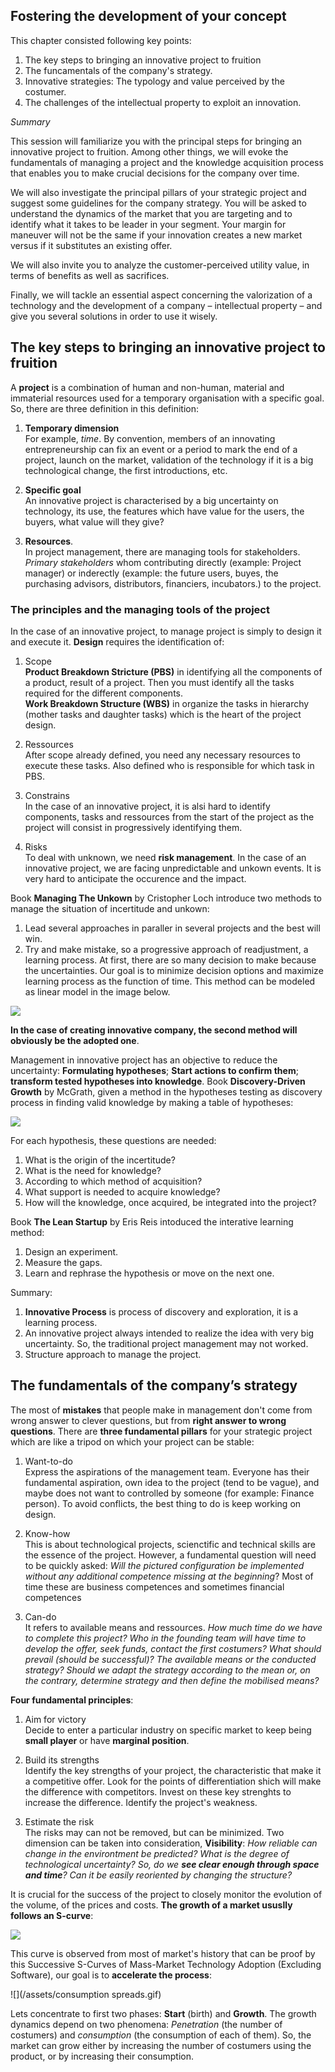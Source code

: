 ## **Fostering the development of your concept**

This chapter consisted following key points:

1. The key steps to bringing an innovative project to fruition
2. The funcamentals of the company's strategy.
3. Innovative strategies: The typology and value perceived by the costumer.
4. The challenges of the intellectual property to exploit an innovation.

_Summary_

This session will familiarize you with the principal steps for bringing an innovative project to fruition. Among other things, we will evoke the fundamentals of managing a project and the knowledge acquisition process that enables you to make crucial decisions for the company over time.

We will also investigate the principal pillars of your strategic project and suggest some guidelines for the company strategy. You will be asked to understand the dynamics of the market that you are targeting and to identify what it takes to be leader in your segment. Your margin for maneuver will not be the same if your innovation creates a new market versus if it substitutes an existing offer.

We will also invite you to analyze the customer-perceived utility value, in terms of benefits as well as sacrifices.

Finally, we will tackle an essential aspect concerning the valorization of a technology and the development of a company – intellectual property – and give you several solutions in order to use it wisely.

## The key steps to bringing an innovative project to fruition

A **project** is a combination of human and non-human, material and immaterial resources used for a temporary organisation with a specific goal. So, there are three definition in this definition:

1. **Temporary dimension**  
   For example, _time_. By convention, members of an innovating entrepreneurship can fix an event or a period to mark the end of a project, launch on the market, validation of the technology if it is a big technological change, the first introductions, etc.

2. **Specific goal**  
   An innovative project is characterised by a big uncertainty on technology, its use, the features which have value for the users, the buyers, what value will they give?

3. **Resources**.  
   In project management, there are managing tools for stakeholders. _Primary stakeholders_ whom contributing directly \(example: Project manager\) or inderectly \(example: the future users, buyes, the purchasing advisors, distributors, financiers, incubators.\) to the project.

### The principles and the managing tools of the project

In the case of an innovative project, to manage project is simply to design it and execute it. **Design** requires the identification of:

1. Scope  
   **Product Breakdown Stricture \(PBS\)** in identifying all the components of a product, result of a project. Then you must identify all the tasks required for the different components.  
   **Work Breakdown Structure \(WBS\)** in organize the tasks in hierarchy \(mother tasks and daughter tasks\) which is the heart of the project design.

2. Ressources  
   After scope already defined, you need any necessary resources to execute these tasks. Also defined who is responsible for which task in PBS.

3. Constrains  
   In the case of an innovative project, it is alsi hard to identify components, tasks and ressources from the start of the project as the project will consist in progressively identifying them.

4. Risks  
   To deal with unknown, we need **risk management**. In the case of an innovative project, we are facing unpredictable and unkown events. It is very hard to anticipate the occurence and the impact.

Book **Managing The Unkown** by Cristopher Loch introduce two methods to manage the situation of incertitude and unkown:

1. Lead several approaches in paraller in several projects and the best will win.
2. Try and make mistake, so a progressive approach of readjustment, a learning process. At first, there are so many decision to make because the uncertainties. Our goal is to minimize decision options and maximize learning process as the function of time. This method can be modeled as linear model in the image below.

![](/assets/learning-curve.png)

**In the case of creating innovative company, the second method will obviously be the adopted one**.

Management in innovative project has an objective to reduce the uncertainty: **Formulating hypotheses**; **Start actions to confirm them**; **transform tested hypotheses into knowledge**. Book **Discovery-Driven Growth** by McGrath, given a method in the hypotheses testing as discovery process in finding valid knowledge by making a table of hypotheses:

![](/assets/hypothesis-testing.png)

For each hypothesis, these questions are needed:

1. What is the origin of the incertitude?
2. What is the need for knowledge?
3. According to which method of acquisition?
4. What support is needed to acquire knowledge?
5. How will the knowledge, once acquired, be integrated into the project?

Book **The Lean Startup** by Eris Reis intoduced the interative learning method:

1. Design an experiment.
2. Measure the gaps.
3. Learn and rephrase the hypothesis or move on the next one.

Summary:

1. **Innovative Process** is process of discovery and exploration, it is a learning process.
2. An innovative project always intended to realize the idea with very big uncertainty. So, the traditional project management may not worked.
3. Structure approach to manage the project.

## The fundamentals of the company’s strategy

The most of **mistakes** that people make in management don't come from wrong answer to clever questions, but from **right answer to wrong questions**. There are **three fundamental pillars** for your strategic project which are like a tripod on which your project can be stable:

1. Want-to-do  
   Express the aspirations of the management team. Everyone has their fundamental aspiration, own idea to the project \(tend to be vague\), and maybe does not want to controlled by someone \(for example: Finance person\).  To avoid conflicts, the best thing to do is keep working on design.

2. Know-how  
   This is about technological projects, scienctific and technical skills are the essence of the project. However, a fundamental question will need to be quickly asked: _Will the pictured configuration be implemented without any additional competence missing at the beginning_? Most of time these are business competences and sometimes financial competences

3. Can-do  
   It refers to available means and ressources. _How much time do we have to complete this project? Who in the founding team will have time to develop the offer, seek funds, contact the first costumers? What should prevail \(should be successful\)? The available means or the conducted strategy? Should we adapt the strategy according to the mean or, on the contrary, determine strategy and then define the mobilised means?_

**Four fundamental principles**:

1. Aim for victory  
   Decide to enter a particular industry on specific market to keep being **small player** or have **marginal position**.

2. Build its strengths  
   Identify the key strengths of your project, the characteristic that make it a competitive offer. Look for the points of differentiation shich will make the difference with competitors. Invest on these key strenghts to increase the difference. Identify the project's weakness.

3. Estimate the risk  
   The risks may can not be removed, but can be minimized. Two dimension can be taken into consideration, **Visibility**: _How reliable can change in the environtment be predicted? What is the degree of technological uncertainty? So, do we **see clear enough through space and time**? Can it be easily reoriented by changing the structure?_

It is crucial for the success of the project to closely monitor the evolution of the volume, of the prices and costs. **The growth of a market ususlly follows an S-curve**:

![](/assets/image113.png)

This curve is observed from most of market's history that can be proof by this Successive S-Curves of Mass-Market Technology Adoption \(Excluding Software\), our goal is to **accelerate the process**:

![](/assets/consumption spreads.gif)

Lets concentrate to first two phases: **Start** \(birth\) and **Growth**. The growth dynamics depend on two phenomena: _Penetration_ \(the number of costumers\) and _consumption_ \(the consumption of each of them\). So, the market can grow either by increasing the number of costumers using the product, or by increasing their consumption.

